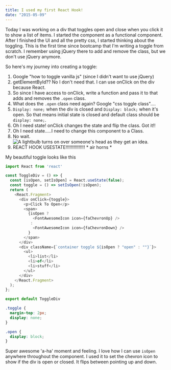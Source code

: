 ```yaml
---
title: I used my first React Hook!
date: "2015-05-09"
---
```


Today I was working on a div that toggles open and close when you click it to show a list of items. I started the component as a functional component. After I finished the UI and all the pretty css, I started thinking about the toggling. This is the first time since bootcamp that I'm writing a toggle from scratch. I remember using jQuery there to add and remove the class, but we don't use jQuery anymore. 

So here's my journey into creating a toggle:

1. Google "how to toggle vanilla js" (since I didn't want to use jQuery)
2. getElementById?? No I don't need that. I can use onClick on the div because React. 
3. So since I have access to onClick, write a function and pass it to that adds and removes the `.open` class.
4. What does the `.open` class need again? Google "css toggle class"....
5. `Display: none;` when the div is closed and `Display: block;` when it's open. So that means initial state is closed and default class should be `display: none;`. 
6. Oh I need state! onClick changes the state and flip the class. Got it!!
7. Oh I need state.....I need to change this component to a Class. 
8. No wait.
![A lightbulb turns on over someone's head as they get an idea.
](https://media.giphy.com/media/Mjq9vmDuJlBKw/giphy.gif)
9. REACT HOOK USESTATE!!!!!!!!!!!!!!! * air horns *



My beautiful toggle looks like this

```javascript
import React from 'react'

const ToggleDiv = () => {
  const [isOpen, setIsOpen] = React.useState(false);
  const toggle = () => setIsOpen(!isOpen);
  return (
    <React.Fragment>
      <div onClick={toggle}>
        <p>Click To Open</p>
        <span>
          {isOpen ? 
            <FontAwesomeIcon icon={faChevronUp} />
           : 
            <FontAwesomeIcon icon={faChevronDown} />
          }
        </span>
      </div>
      <div className={`container toggle ${isOpen ? "open" : ""}`}>
        <ul>
          <li>list</li>
          <li>of</li>
          <li>stuff</li>
        </ul>
      </div>
    </React.Fragment>
  );
};

export default ToggleDiv
```


```css
.toggle {
  margin-top: 2px;
  display: none;
}

.open {
  display: block;
}
```

Super awesome 'a-ha' moment and feeling. I love how I can use `isOpen` anywhere throughout the component. I used it to set the chevron icon to show if the div is open or closed. It flips between pointing up and down. 
